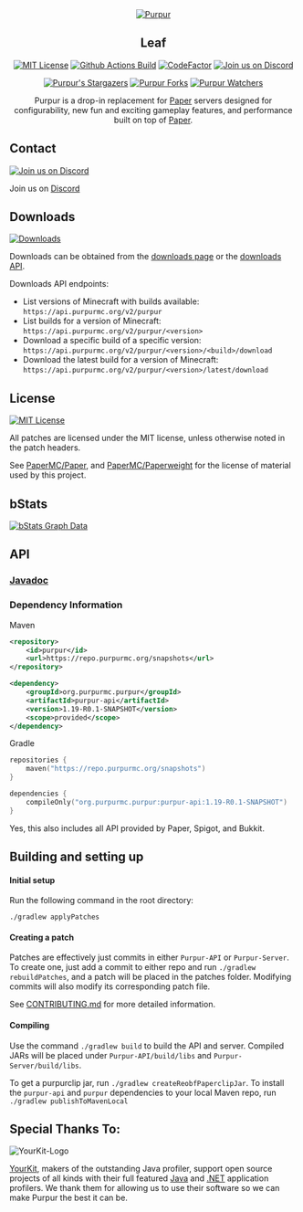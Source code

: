 <div align="center">
<a href="https://purpurmc.org"><img src="https://user-images.githubusercontent.com/74448585/150906023-101cd383-da82-4a3c-9603-a3b5741c3994.png" alt="Purpur"></a>

## Leaf

[![MIT License](https://img.shields.io/github/license/PurpurMC/Purpur?&logo=github)](LICENSE)
[![Github Actions Build](https://img.shields.io/github/workflow/status/PurpurMC/purpur/Build?event=push&logo=github)](https://purpurmc.org/downloads/)
[![CodeFactor](https://www.codefactor.io/repository/github/PurpurMC/purpur/badge)](https://www.codefactor.io/repository/github/PurpurMC/purpur)
[![Join us on Discord](https://img.shields.io/discord/685683385313919172.svg?label=&logo=discord&logoColor=ffffff&color=7389D8&labelColor=6A7EC2)](https://purpurmc.org/discord)

[![Purpur's Stargazers](https://img.shields.io/github/stars/PurpurMC/Purpur?label=stars&logo=github)](https://github.com/PurpurMC/Purpur/stargazers)
[![Purpur Forks](https://img.shields.io/github/forks/PurpurMC/Purpur?label=forks&logo=github)](https://github.com/PurpurMC/Purpur/network/members)
[![Purpur Watchers](https://img.shields.io/github/watchers/PurpurMC/Purpur?label=watchers&logo=github)](https://github.com/PurpurMC/Purpur/watchers)

Purpur is a drop-in replacement for [Paper](https://github.com/PaperMC/Paper) servers designed for configurability, new fun and exciting gameplay features, and performance built on top of [Paper](https://github.com/PaperMC/Paper/).

</div>

## Contact
[![Join us on Discord](https://img.shields.io/discord/685683385313919172.svg?label=&logo=discord&logoColor=ffffff&color=7389D8&labelColor=6A7EC2)](https://discord.gg/mtAAnkk)

Join us on [Discord](https://discord.gg/mtAAnkk)

## Downloads
[![Downloads](https://img.shields.io/github/workflow/status/PurpurMC/purpur/Build?event=push&label=Downloads&logo=github)](https://purpurmc.org/downloads)

Downloads can be obtained from the [downloads page](https://purpurmc.org/downloads/) or the [downloads API](https://api.purpurmc.org).

Downloads API endpoints:
 * List versions of Minecraft with builds available:
   `https://api.purpurmc.org/v2/purpur`
 * List builds for a version of Minecraft:
   `https://api.purpurmc.org/v2/purpur/<version>`
 * Download a specific build of a specific version:
   `https://api.purpurmc.org/v2/purpur/<version>/<build>/download`
 * Download the latest build for a version of Minecraft:
   `https://api.purpurmc.org/v2/purpur/<version>/latest/download`

## License
[![MIT License](https://img.shields.io/github/license/PurpurMC/Purpur?&logo=github)](LICENSE)

All patches are licensed under the MIT license, unless otherwise noted in the patch headers.

See [PaperMC/Paper](https://github.com/PaperMC/Paper), and [PaperMC/Paperweight](https://github.com/PaperMC/paperweight) for the license of material used by this project.

## bStats

[![bStats Graph Data](https://bstats.org/signatures/server-implementation/Purpur.svg)](https://bstats.org/plugin/server-implementation/Purpur)


## API

### [Javadoc](https://purpurmc.org/javadoc)

### Dependency Information
Maven
```xml
<repository>
    <id>purpur</id>
    <url>https://repo.purpurmc.org/snapshots</url>
</repository>
```
```xml
<dependency>
    <groupId>org.purpurmc.purpur</groupId>
    <artifactId>purpur-api</artifactId>
    <version>1.19-R0.1-SNAPSHOT</version>
    <scope>provided</scope>
</dependency>
```

Gradle
```kotlin
repositories {
    maven("https://repo.purpurmc.org/snapshots")
}
```
```kotlin
dependencies {
    compileOnly("org.purpurmc.purpur:purpur-api:1.19-R0.1-SNAPSHOT")
}
```

Yes, this also includes all API provided by Paper, Spigot, and Bukkit.

## Building and setting up

#### Initial setup
Run the following command in the root directory:

```
./gradlew applyPatches
```

#### Creating a patch
Patches are effectively just commits in either `Purpur-API` or `Purpur-Server`. 
To create one, just add a commit to either repo and run `./gradlew rebuildPatches`, and a 
patch will be placed in the patches folder. Modifying commits will also modify its 
corresponding patch file.

See [CONTRIBUTING.md](CONTRIBUTING.md) for more detailed information.


#### Compiling

Use the command `./gradlew build` to build the API and server. Compiled JARs
will be placed under `Purpur-API/build/libs` and `Purpur-Server/build/libs`.

To get a purpurclip jar, run `./gradlew createReobfPaperclipJar`.
To install the `purpur-api` and `purpur` dependencies to your local Maven repo, run `./gradlew publishToMavenLocal`

Special Thanks To:
-------------

![YourKit-Logo](https://www.yourkit.com/images/yklogo.png)

[YourKit](https://www.yourkit.com/), makers of the outstanding Java profiler,
support open source projects of all kinds with their full featured [Java](https://www.yourkit.com/java/profiler)
and [.NET](https://www.yourkit.com/.net/profiler) application profilers. We thank them for allowing us to use their
software so we can make Purpur the best it can be.

